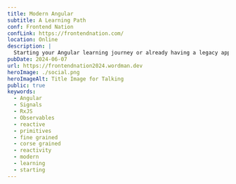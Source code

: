 ```yaml
---
title: Modern Angular
subtitle: A Learning Path
conf: Frontend Nation
confLink: https://frontendnation.com/
location: Online
description: |
  Starting your Angular learning journey or already having a legacy application? Doesn't matter, This talk will guide you through the latest Angular features that are fundamentally changing the way apps are built. We'll cover all the recent enhancements, dive into these new tools and techniques, explain what's essential for new projects and how to pave the way to migrate legacy apps. Perfect for beginners and seasoned angular developers, this session will help you confidently tackle both new and existing Angular projects.
pubDate: 2024-06-07
url: https://frontendnation2024.wordman.dev
heroImage: ./social.png
heroImageAlt: Title Image for Talking
public: true
keywords: 
  - Angular
  - Signals
  - RxJS
  - Observables
  - reactive
  - primitives
  - fine grained
  - corse grained
  - reactivity
  - modern
  - learning
  - starting
---
```

